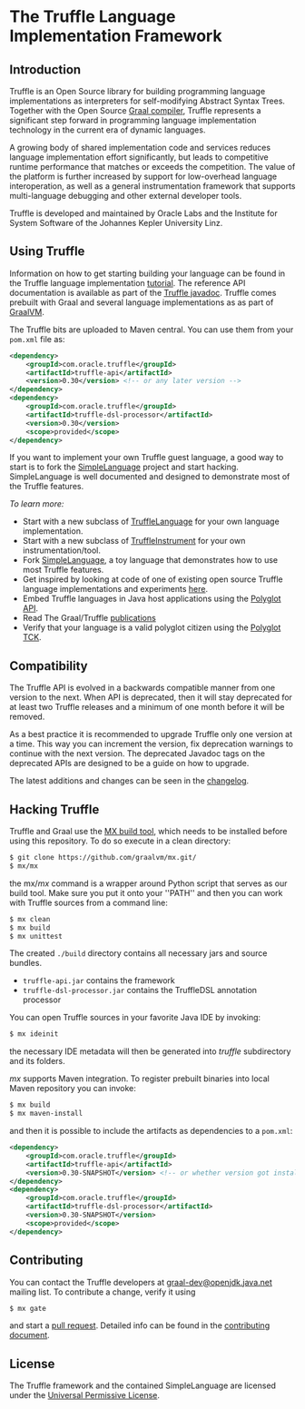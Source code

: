 # The Truffle Language Implementation Framework

## Introduction

Truffle is an Open Source library for building programming language implementations as interpreters for self-modifying Abstract Syntax Trees.
Together with the Open Source [Graal compiler](../compiler), Truffle represents a significant step 
forward in programming language implementation technology in the current era of dynamic languages.

A growing  body of shared implementation code and services
reduces language implementation effort significantly, but leads to competitive runtime
performance that matches or exceeds the competition.  The value of the platform is further
increased by support for low-overhead language interoperation, as well as a general instrumentation
framework that supports multi-language debugging and other external developer tools.

Truffle is developed and maintained by Oracle Labs and the Institute for System
Software of the Johannes Kepler University Linz.

## Using Truffle

Information on how to get starting building your language can be found in the Truffle language implementation [tutorial](./docs/LanguageTutorial.md).
The reference API documentation is available as part of the [Truffle javadoc](http://graalvm.org/truffle/javadoc/).
Truffle comes prebuilt with Graal and several language implementations as as part of [GraalVM](http://www.oracle.com/technetwork/oracle-labs/program-languages/overview/).

The Truffle bits are uploaded to Maven central. You can use them from your
`pom.xml` file as:

```xml
<dependency>
    <groupId>com.oracle.truffle</groupId>
    <artifactId>truffle-api</artifactId>
    <version>0.30</version> <!-- or any later version -->
</dependency>
<dependency>
    <groupId>com.oracle.truffle</groupId>
    <artifactId>truffle-dsl-processor</artifactId>
    <version>0.30</version>
    <scope>provided</scope>
</dependency>
```

If you want to implement your own Truffle guest language, a good way to start is to fork the [SimpleLanguage](https://github.com/graalvm/simplelanguage) project and start hacking.
SimpleLanguage is well documented and designed to demonstrate most of the Truffle features.

*To learn more:*

* Start with a new subclass of [TruffleLanguage](http://www.graalvm.org/truffle/javadoc/com/oracle/truffle/api/TruffleLanguage.html) for your own language implementation.
* Start with a new subclass of [TruffleInstrument](http://www.graalvm.org/truffle/javadoc/com/oracle/truffle/api/instrumentation/TruffleInstrument.html) for your own instrumentation/tool.
* Fork [SimpleLanguage](https://github.com/graalvm/simplelanguage), a toy language that demonstrates how to use most Truffle features.
* Get inspired by looking at code of one of existing open source Truffle language implementations and experiments [here](./docs/Languages.md).
* Embed Truffle languages in Java host applications using the [Polyglot API](../sdk/docs/PolyglotEmbedding.md).
* Read The Graal/Truffle [publications](../docs/Publications.md)
* Verify that your language is a valid polyglot citizen using the [Polyglot TCK](./docs/TCK.md).

## Compatibility

The Truffle API is evolved in a backwards compatible manner from one version to the next.
When API is deprecated, then it will stay deprecated for at least two Truffle releases and a minimum of one month before it will be removed.

As a best practice it is recommended to upgrade Truffle only one version at a time.
This way you can increment the version, fix deprecation warnings to continue with the next version.
The deprecated Javadoc tags on the deprecated APIs are designed to be a guide on how to upgrade.

The latest additions and changes can be seen in the [changelog](./CHANGELOG.md). 

## Hacking Truffle

Truffle and Graal use the [MX build tool](https://github.com/graalvm/mx/),
which needs to be installed before using this repository. To do so execute
in a clean directory:

```bash
$ git clone https://github.com/graalvm/mx.git/
$ mx/mx
```

the mx/*mx* command is a wrapper around Python script that serves as our build tool.
Make sure you put it onto your ''PATH'' and then you can work with Truffle
sources from a command line:

```bash
$ mx clean
$ mx build
$ mx unittest
``` 

The created `./build` directory contains all necessary jars and source bundles.

  - `truffle-api.jar` contains the framework
  - `truffle-dsl-processor.jar` contains the TruffleDSL annotation processor

You can open Truffle sources in your favorite Java IDE by invoking:

```bash
$ mx ideinit
```

the necessary IDE metadata will then be generated into *truffle* subdirectory
and its folders.

*mx* supports Maven integration. To register prebuilt binaries into local Maven
repository you can invoke:

```bash
$ mx build
$ mx maven-install
```

and then it is possible to include the artifacts as dependencies to a `pom.xml`:

```xml
<dependency>
    <groupId>com.oracle.truffle</groupId>
    <artifactId>truffle-api</artifactId>
    <version>0.30-SNAPSHOT</version> <!-- or whether version got installed by mx maven-install -->
</dependency>
<dependency>
    <groupId>com.oracle.truffle</groupId>
    <artifactId>truffle-dsl-processor</artifactId>
    <version>0.30-SNAPSHOT</version>
    <scope>provided</scope>
</dependency>
```

## Contributing

You can contact the Truffle developers at graal-dev@openjdk.java.net mailing
list. To contribute a change, verify it using
```bash
$ mx gate
```
and start a [pull request](https://help.github.com/articles/using-pull-requests/).
Detailed info can be found in the [contributing document](CONTRIBUTING.md).

## License

The Truffle framework and the contained SimpleLanguage are licensed under the [Universal Permissive License](LICENSE.md).
